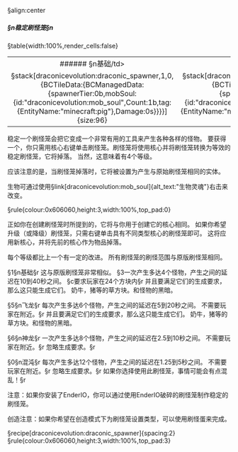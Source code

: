 §align:center
##### §n稳定刷怪笼§n
 
 
§table{width:100%,render_cells:false} 
<table column_layout="1*,1*,1*,1*">
<tr align = "center">
	<td>###### §n基础/td>
	<td>###### §n飞龙</td>
	<td>###### §n神龙</td>
	<td>###### §n混沌</td>
</tr>
<tr align = "center">	<td>
§stack[draconicevolution:draconic_spawner,1,0,{BCTileData:{BCManagedData:{spawnerTier:0b,mobSoul:{id:"draconicevolution:mob_soul",Count:1b,tag:{EntityName:"minecraft:pig"},Damage:0s}}}}]{size:96}
</td>
<td>
§stack[draconicevolution:draconic_spawner,1,0,{BCTileData:{BCManagedData:{spawnerTier:1b,mobSoul:{id:"draconicevolution:mob_soul",Count:1b,tag:{EntityName:"minecraft:creeper"},Damage:0s}}}}]{size:96}
</td>
<td>
§stack[draconicevolution:draconic_spawner,1,0,{BCTileData:{BCManagedData:{spawnerTier:2b,mobSoul:{id:"draconicevolution:mob_soul",Count:1b,tag:{EntityName:"minecraft:zombie"},Damage:0s}}}}]{size:96}
</td>
<td>
§stack[draconicevolution:draconic_spawner,1,0,{BCTileData:{BCManagedData:{spawnerTier:3b,mobSoul:{id:"draconicevolution:mob_soul",Count:1b,tag:{EntityName:"minecraft:cow"},Damage:0s}}}}]{size:96}
</td>
</tr>
</table>


稳定一个刷怪笼会把它变成一个非常有用的工具来产生各种各样的怪物。 要获得一个，你只需用核心右键单击刷怪笼。刷怪笼将使用核心并将刷怪笼转换为等效的稳定刷怪笼，它将掉落。 当然，这意味着有4个等级。

应该注意的是，当刷怪笼掉落时，它将被设置为产生与原始刷怪笼相同的实体。

生物可通过使用§link[draconicevolution:mob_soul]{alt_text:"生物灵魂"}右击来改变。

§rule{colour:0x606060,height:3,width:100%,top_pad:0}

正如你在创建刷怪笼时所提到的，它将与你用于创建它的核心相同。
如果你希望升级（或降级）刷怪笼，只需右键单击具有不同类型核心的刷怪笼即可。
这将应用新核心，并将先前的核心作为物品掉落。

每个等级都比上一个有一定的改进。
所有刷怪笼的刷怪范围与原版刷怪笼相同。

§1§n基础§r
这与原版刷怪笼非常相似。
§3一次产生多达4个怪物，产生之间的延迟在10到40秒之间。
§c要求玩家在24个方块内§r
并且要满足它们的生成要求，那么这只能生成它们。 奶牛，猪等的草方块。和怪物的黑暗。

§5§n飞龙§r
每次产生多达6个怪物，产生之间的延迟在5到20秒之间。
不需要玩家在附近。§r
并且要满足它们的生成要求，那么这只能生成它们。 奶牛，猪等的草方块。和怪物的黑暗。

§6§n神龙§r
一次产生多达8个怪物，产生之间的延迟在2.5到10秒之间。
不需要玩家在附近。§r
忽略生成要求。§r

§0§n混沌§r
每次产生多达12个怪物，产生之间的延迟在1.25到5秒之间。
不需要玩家在附近。§r
忽略生成要求。§r
如果你选择使用此刷怪笼，事情可能会有点混乱！§r

注意：如果你安装了EnderIO，你可以通过使用EnderIO破碎的刷怪笼制作稳定的刷怪笼。

创造注意：如果你希望在创造模式下为刷怪笼设置类型，可以使用刷怪蛋来完成。

§recipe[draconicevolution:draconic_spawner]{spacing:2}
§rule{colour:0x606060,height:3,width:100%,top_pad:3}